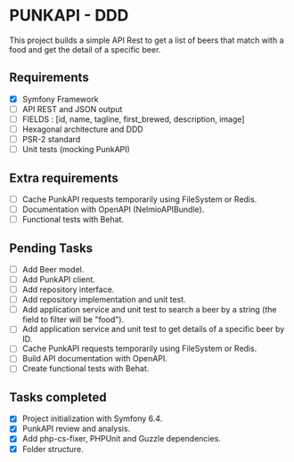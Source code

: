 # PUNKAPI - DDD

This project builds a simple API Rest to get a list of beers that match with a food and get the detail of a specific beer.

## Requirements

- [X] Symfony Framework
- [ ] API REST and JSON output
- [ ] FIELDS : [id, name, tagline, first_brewed, description, image]
- [ ] Hexagonal architecture and DDD
- [ ] PSR-2 standard
- [ ] Unit tests (mocking PunkAPI)

## Extra requirements
- [ ] Cache PunkAPI requests temporarily using FileSystem or Redis.
- [ ] Documentation with OpenAPI (NelmioAPIBundle).
- [ ] Functional tests with Behat.

## Pending Tasks
- [ ] Add Beer model.
- [ ] Add PunkAPI client.
- [ ] Add repository interface.
- [ ] Add repository implementation and unit test.
- [ ] Add application service and unit test to search a beer by a string (the field to filter will be "food").
- [ ] Add application service and unit test to get details of a specific beer by ID.
- [ ] Cache PunkAPI requests temporarily using FileSystem or Redis.
- [ ] Build API documentation with OpenAPI.
- [ ] Create functional tests with Behat.

## Tasks completed
- [X] Project initialization with Symfony 6.4.
- [X] PunkAPI review and analysis.
- [X] Add php-cs-fixer, PHPUnit and Guzzle dependencies.
- [X] Folder structure.
